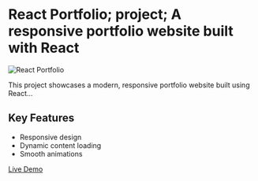 # React Portfolio; project; A responsive portfolio website built with React

![React Portfolio](https://example.com/react-portfolio.jpg)

This project showcases a modern, responsive portfolio website built using React...

## Key Features

- Responsive design
- Dynamic content loading
- Smooth animations

[Live Demo](https://example.com/react-portfolio-demo)
